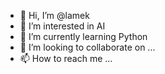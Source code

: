 - 👋 Hi, I’m @lamek
- 👀 I’m interested in AI
- 🌱 I’m currently learning Python
- 💞️ I’m looking to collaborate on ...
- 📫 How to reach me ...

<!---
lamuye/lamuye is a ✨ special ✨ repository because its `README.md` (this file) appears on your GitHub profile.
You can click the Preview link to take a look at your changes.
--->
